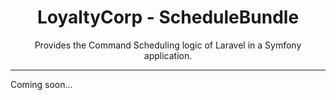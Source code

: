 <div align="center">
    <h1>LoyaltyCorp - ScheduleBundle</h1>
    <p>Provides the Command Scheduling logic of Laravel in a Symfony application.</p>
</div>

---

Coming soon...
